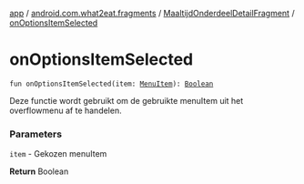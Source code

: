 [app](../../index.md) / [android.com.what2eat.fragments](../index.md) / [MaaltijdOnderdeelDetailFragment](index.md) / [onOptionsItemSelected](./on-options-item-selected.md)

# onOptionsItemSelected

`fun onOptionsItemSelected(item: `[`MenuItem`](https://developer.android.com/reference/android/view/MenuItem.html)`): `[`Boolean`](https://kotlinlang.org/api/latest/jvm/stdlib/kotlin/-boolean/index.html)

Deze functie wordt gebruikt om de gebruikte menuItem uit het overflowmenu af te handelen.

### Parameters

`item` - Gekozen menuItem

**Return**
Boolean

